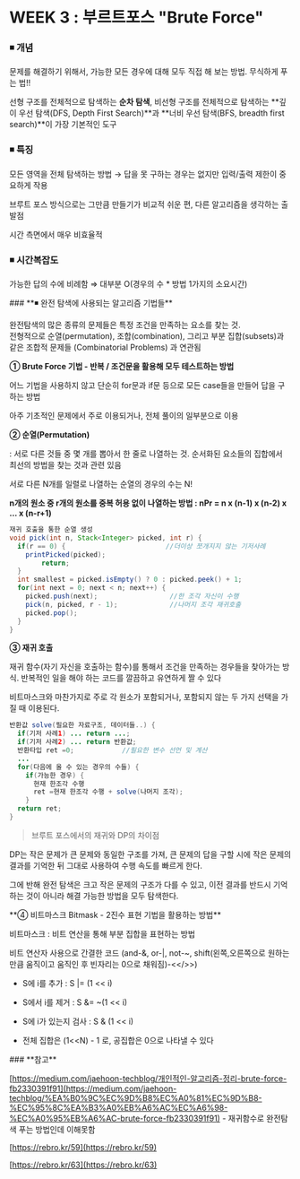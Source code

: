 # WEEK 3 : 부르트포스 "Brute Force"

### **◾ 개념**

문제를 해결하기 위해서, 가능한 모든 경우에 대해 모두 직접 해 보는 방법. 무식하게 푸는 법!!

선형 구조를 전체적으로 탐색하는 **순차 탐색**, 비선형 구조를 전체적으로 탐색하는 **깊이 우선 탐색(DFS, Depth First Search)**과 **너비 우선 탐색(BFS, breadth first search)**이 가장 기본적인 도구


### **◾ 특징**

모든 영역을 전체 탐색하는 방법 → 답을 못 구하는 경우는 없지만 입력/출력 제한이 중요하게 작용

브루트 포스 방식으로는 그만큼 만들기가 비교적 쉬운 편, 다른 알고리즘을 생각하는 출발점

시간 측면에서 매우 비효율적


### **◾ 시간복잡도**

가능한 답의 수에 비례함 ⇒ 대부분 O(경우의 수 * 방법 1가지의 소요시간)
<p>
### **◾ 완전 탐색에 사용되는 알고리즘 기법들**

완전탐색의 많은 종류의 문제들은 특정 조건을 만족하는 요소를 찾는 것. </br>
전형적으로 순열(permutation), 조합(combination), 그리고 부분 집합(subsets)과 같은 조합적 문제들 (Combinatorial Problems) 과 연관됨 </br>


**① Brute Force 기법 - 반복 / 조건문을 활용해 모두 테스트하는 방법**

어느 기법을 사용하지 않고 단순히 for문과 if문 등으로 모든 case들을 만들어 답을 구하는 방법</br>

아주 기초적인 문제에서 주로 이용되거나, 전체 풀이의 일부분으로 이용
<p>

**② 순열(Permutation)** 

: 서로 다른 것들 중 몇 개를 뽑아서 한 줄로 나열하는 것. 순서화된 요소들의 집합에서 최선의 방법을 찾는 것과 관련 있음

서로 다른 N개를 일렬로 나열하는 순열의 경우의 수는 N!</br>

**n개의 원소 중 r개의 원소를 중복 허용 없이 나열하는 방법 : nPr = n x (n-1) x (n-2) x ... x (n-r+1)** 

```java
재귀 호출을 통한 순열 생성
void pick(int n, Stack<Integer> picked, int r) {
  if(r == 0) {                         //더이상 쪼개지지 않는 기저사례
    printPicked(picked); 
		return;
  }
  int smallest = picked.isEmpty() ? 0 : picked.peek() + 1;
  for(int next = 0; next < n; next++) {
    picked.push(next);                  //한 조각 자신이 수행
    pick(n, picked, r - 1);             //나머지 조각 재귀호출
    picked.pop();
  }
}
```
<p>

**③ 재귀 호출** 

재귀 함수(자기 자신을 호출하는 함수)를 통해서 조건을 만족하는 경우들을 찾아가는 방식. 반복적인 일을 해야 하는 코드를 깔끔하고 유연하게 짤 수 있다

비트마스크와 마찬가지로 주로 각 원소가 포함되거나, 포함되지 않는 두 가지 선택을 가질 때 이용된다.

```java
반환값 solve(필요한 자료구조, 데이터들..) {
  if(기저 사례1) ... return ...;
  if(기저 사례2) ... return 반환값;
  반환타입 ret =0;            //필요한 변수 선언 및 계산
  ...
  for(다음에 올 수 있는 경우의 수들) {
    if(가능한 경우) {
      현재 한조각 수행
      ret =현재 한조각 수행 + solve(나머지 조각);
    }
  return ret;
}
```

> 브루트 포스에서의 재귀와 DP의 차이점
> 

DP는 작은 문제가 큰 문제와 동일한 구조를 가져, 큰 문제의 답을 구할 시에 작은 문제의 결과를 기억한 뒤 그대로 사용하여 수행 속도를 빠르게 한다.</br>

그에 반해 완전 탐색은 크고 작은 문제의 구조가 다를 수 있고, 이전 결과를 반드시 기억하는 것이 아니라 해결 가능한 방법을 모두 탐색한다.

<p>
**④ 비트마스크 Bitmask - 2진수 표현 기법을 활용하는 방법** 

비트마스크 : 비트 연산을 통해 부분 집합을 표현하는 방법</br>

비트 연산자 사용으로 간결한 코드 (and-&, or-|, not-~, shift(왼쪽,오른쪽으로 원하는 만큼 움직이고 움직인 후 빈자리는 0으로 채워짐)-<</>>)

- S에 i를 추가 : S |= (1 << i)

- S에서 i를 제거 : S &= ~(1 << i)

- S에 i가 있는지 검사 : S & (1 << i)

- 전체 집합은 (1<<N) - 1 로, 공집합은 0으로 나타낼 수 있다

<p>
### **참고**

[https://medium.com/jaehoon-techblog/개인적인-알고리즘-정리-brute-force-fb2330391f91](https://medium.com/jaehoon-techblog/%EA%B0%9C%EC%9D%B8%EC%A0%81%EC%9D%B8-%EC%95%8C%EA%B3%A0%EB%A6%AC%EC%A6%98-%EC%A0%95%EB%A6%AC-brute-force-fb2330391f91) - 재귀함수로 완전탐색 푸는 방법인데 이해못함

[https://rebro.kr/59](https://rebro.kr/59)

[https://rebro.kr/63](https://rebro.kr/63)

